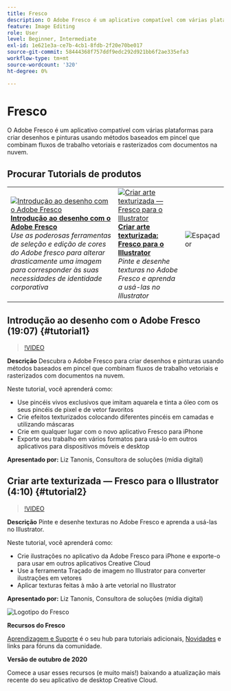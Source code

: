 ```yaml
---
title: Fresco
description: O Adobe Fresco é um aplicativo compatível com várias plataformas para criar desenhos e pinturas usando métodos baseados em pincel que combinam fluxos de trabalho vetoriais e rasterizados com documentos na nuvem
feature: Image Editing
role: User
level: Beginner, Intermediate
exl-id: 1e621e3a-ce7b-4cb1-8fdb-2f20e70be017
source-git-commit: 58444368f757ddf9edc292d921bb6f2ae335efa3
workflow-type: tm+mt
source-wordcount: '320'
ht-degree: 0%

---
```


# Fresco

O Adobe Fresco é um aplicativo compatível com várias plataformas para criar desenhos e pinturas usando métodos baseados em pincel que combinam fluxos de trabalho vetoriais e rasterizados com documentos na nuvem.

## Procurar Tutorials de produtos

<table style="table-layout:fixed">
<tr>
 <td>
   <a href="fresco.md#tutorial1">
      <img alt="Introdução ao desenho com o Adobe Fresco" src="../assets/fresco_drawingPaintingIntro_tanonis_thumbnail.jpg" />
   </a>
    <div>
   <a href="fresco.md#tutorial1"><strong>Introdução ao desenho com o Adobe Fresco</strong></a>
    </div>
    <em>Use as poderosas ferramentas de seleção e edição de cores do Adobe fresco para alterar drasticamente uma imagem para corresponder às suas necessidades de identidade corporativa</em>
    <br>
  </td>
  <td>
   <a href="fresco.md#tutorial2">
      <img alt="Criar arte texturizada — Fresco para o Illustrator" src="../assets/fresco_textureToVector_tanonis_thumbnail.jpg" />
   </a>
    <div>
   <a href="fresco.md#tutorial2"><strong>Criar arte texturizada: Fresco para o Illustrator</strong></a>
    </div>
    <em>Pinte e desenhe texturas no Adobe Fresco e aprenda a usá-las no Illustrator</em>
    <br>
  </td>
  <td>
    <img alt="Espaçador" src="../assets/Whitespacer.png" />
    <div>
    <br>
  </td>
</tr>
</table>

## Introdução ao desenho com o Adobe Fresco (19:07) {#tutorial1}

>[!VIDEO](https://video.tv.adobe.com/v/326946?hidetitle=true)

**Descrição**
Descubra o Adobe Fresco para criar desenhos e pinturas usando métodos baseados em pincel que combinam fluxos de trabalho vetoriais e rasterizados com documentos na nuvem.

Neste tutorial, você aprenderá como:
* Use pincéis vivos exclusivos que imitam aquarela e tinta a óleo com os seus pincéis de pixel e de vetor favoritos
* Crie efeitos texturizados colocando diferentes pincéis em camadas e utilizando máscaras
* Crie em qualquer lugar com o novo aplicativo Fresco para iPhone
* Exporte seu trabalho em vários formatos para usá-lo em outros aplicativos para dispositivos móveis e desktop

**Apresentado por:**
Liz Tanonis, Consultora de soluções (mídia digital)

## Criar arte texturizada — Fresco para o Illustrator (4:10) {#tutorial2}

>[!VIDEO](https://video.tv.adobe.com/v/326947?hidetitle=true)

**Descrição**
Pinte e desenhe texturas no Adobe Fresco e aprenda a usá-las no Illustrator.

Neste tutorial, você aprenderá como:
* Crie ilustrações no aplicativo da Adobe Fresco para iPhone e exporte-o para usar em outros aplicativos Creative Cloud
* Use a ferramenta Traçado de imagem no Illustrator para converter ilustrações em vetores
* Aplicar texturas feitas à mão à arte vetorial no Illustrator

**Apresentado por:**
Liz Tanonis, Consultora de soluções (mídia digital)

![Logotipo do Fresco](../assets/fr_appicon_96.png)

**Recursos do Fresco**

[Aprendizagem e Suporte](https://helpx.adobe.com/br/support/adobe-fresco.html) é o seu hub para tutoriais adicionais, [Novidades](https://helpx.adobe.com/br/fresco/using/whats-new.html) e links para fóruns da comunidade.

**Versão de outubro de 2020**

Comece a usar esses recursos (e muito mais!) baixando a atualização mais recente do seu aplicativo de desktop Creative Cloud.
